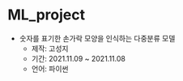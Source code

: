 # ML_project
- 숫자를 표기한 손가락 모양을 인식하는 다중분류 모델
    - 제작: 고성지
    - 기간: 2021.11.09 ~ 2021.11.08
    - 언어: 파이썬
